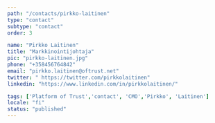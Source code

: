 ```yaml
---
path: "/contacts/pirkko-laitinen"
type: "contact"
subtype: "contact"
order: 3

name: "Pirkko Laitinen"
title: "Markkinointijohtaja"
pic: "pirkko-laitinen.jpg"
phone: "+358456764842"
email: "pirkko.laitinen@oftrust.net"
twitter: " https://twitter.com/pirkkolaitinen"
linkedin: "https://www.linkedin.com/in/pirkkolaitinen/"

tags: ['Platform of Trust','contact', 'CMO','Pirkko', 'Laitinen']
locale: "fi"
status: "published"
---
```

